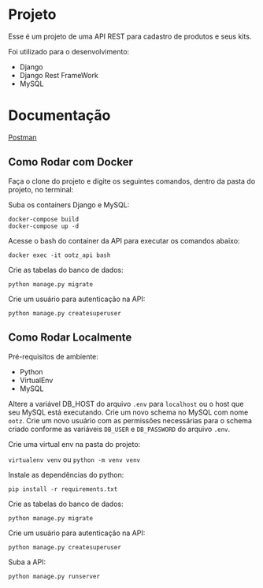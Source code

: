 # Projeto

Esse é um projeto de uma API REST para cadastro de produtos e seus kits.

Foi utilizado para o desenvolvimento:

- Django
- Django Rest FrameWork
- MySQL

# Documentação

[Postman](https://documenter.getpostman.com/view/7778735/TVRg6Umz)

## Como Rodar com Docker

Faça o clone do projeto e digite os seguintes comandos, dentro da pasta do projeto, no terminal:

Suba os containers Django e MySQL:

```
docker-compose build
docker-compose up -d
```

Acesse o bash do container da API para executar os comandos abaixo:

```
docker exec -it ootz_api bash
```

Crie as tabelas do banco de dados:

```
python manage.py migrate
```

Crie um usuário para autenticação na API:

```
python manage.py createsuperuser
```

## Como Rodar Localmente

Pré-requisitos de ambiente:

- Python
- VirtualEnv
- MySQL

Altere a variável DB_HOST do arquivo `.env` para `localhost` ou o host que seu MySQL está executando.
Crie um novo schema no MySQL com nome `ootz`.
Crie um novo usuário com as permissões necessárias para o schema criado conforme as variáveis `DB_USER` e `DB_PASSWORD` do arquivo `.env`.

Crie uma virtual env na pasta do projeto:

`virtualenv venv` ou `python -m venv venv`

Instale as dependências do python:

```
pip install -r requirements.txt
```

Crie as tabelas do banco de dados:

```
python manage.py migrate
```

Crie um usuário para autenticação na API:

```
python manage.py createsuperuser
```

Suba a API:

```
python manage.py runserver
```

